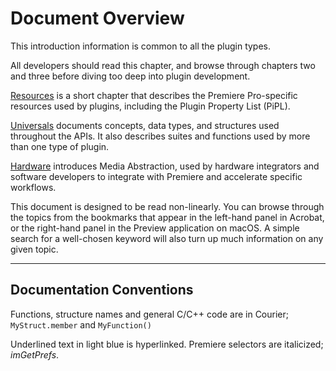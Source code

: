 # Document Overview

This introduction information is common to all the plugin types.

All developers should read this chapter, and browse through chapters two and three before diving too deep into plugin development.

[Resources](../resources/resources.md) is a short chapter that describes the Premiere Pro-specific resources used by plugins, including the Plugin Property List (PiPL).

[Universals](../universals/universals.md) documents concepts, data types, and structures used throughout the APIs. It also describes suites and functions used by more than one type of plugin.

[Hardware](../hardware/hardware.md) introduces Media Abstraction, used by hardware integrators and software developers to integrate with Premiere and accelerate specific workflows.

This document is designed to be read non-linearly. You can browse through the topics from the bookmarks that appear in the left-hand panel in Acrobat, or the right-hand panel in the Preview application on macOS. A simple search for a well-chosen keyword will also turn up much information on any given topic.

---

## Documentation Conventions

Functions, structure names and general C/C++ code are in Courier; `MyStruct.member` and `MyFunction()`

Underlined text in light blue is hyperlinked. Premiere selectors are italicized; *imGetPrefs*.
